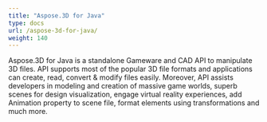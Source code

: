 ```yaml
---
title: "Aspose.3D for Java"
type: docs
url: /aspose-3d-for-java/
weight: 140
---
```


Aspose.3D for Java is a standalone Gameware and CAD API to manipulate 3D files. API supports most of the popular 3D file formats and applications can create, read, convert & modify files easily. Moreover, API assists developers in modeling and creation of massive game worlds, superb scenes for design visualization, engage virtual reality experiences, add Animation property to scene file, format elements using transformations and much more.
